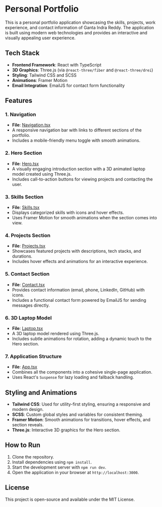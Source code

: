 # Personal Portfolio

This is a personal portfolio application showcasing the skills, projects, work experience, and contact information of Ganta Indra Reddy. The application is built using modern web technologies and provides an interactive and visually appealing user experience.

## Tech Stack

- **Frontend Framework**: React with TypeScript
- **3D Graphics**: Three.js (via `@react-three/fiber` and `@react-three/drei`)
- **Styling**: Tailwind CSS and SCSS
- **Animations**: Framer Motion
- **Email Integration**: EmailJS for contact form functionality

## Features

### 1. Navigation

- **File**: [Navigation.tsx](#file:Navigation.tsx-context)
- A responsive navigation bar with links to different sections of the portfolio.
- Includes a mobile-friendly menu toggle with smooth animations.

### 2. Hero Section

- **File**: [Hero.tsx](#file:Hero.tsx-context)
- A visually engaging introduction section with a 3D animated laptop model created using Three.js.
- Includes call-to-action buttons for viewing projects and contacting the user.

### 3. Skills Section

- **File**: [Skills.tsx](#file:Skills.tsx-context)
- Displays categorized skills with icons and hover effects.
- Uses Framer Motion for smooth animations when the section comes into view.

### 4. Projects Section

- **File**: [Projects.tsx](#file:Projects.tsx-context)
- Showcases featured projects with descriptions, tech stacks, and durations.
- Includes hover effects and animations for an interactive experience.

### 5. Contact Section

- **File**: [Contact.tsx](#file:Contact.tsx-context)
- Provides contact information (email, phone, LinkedIn, GitHub) with icons.
- Includes a functional contact form powered by EmailJS for sending messages directly.

### 6. 3D Laptop Model

- **File**: [Laptop.tsx](#file:Laptop.tsx-context)
- A 3D laptop model rendered using Three.js.
- Includes subtle animations for rotation, adding a dynamic touch to the Hero section.

### 7. Application Structure

- **File**: [App.tsx](#file:App.tsx-context)
- Combines all the components into a cohesive single-page application.
- Uses React's `Suspense` for lazy loading and fallback handling.

## Styling and Animations

- **Tailwind CSS**: Used for utility-first styling, ensuring a responsive and modern design.
- **SCSS**: Custom global styles and variables for consistent theming.
- **Framer Motion**: Smooth animations for transitions, hover effects, and section reveals.
- **Three.js**: Interactive 3D graphics for the Hero section.

## How to Run

1. Clone the repository.
2. Install dependencies using `npm install`.
3. Start the development server with `npm run dev`.
4. Open the application in your browser at `http://localhost:3000`.

## License

This project is open-source and available under the MIT License.
